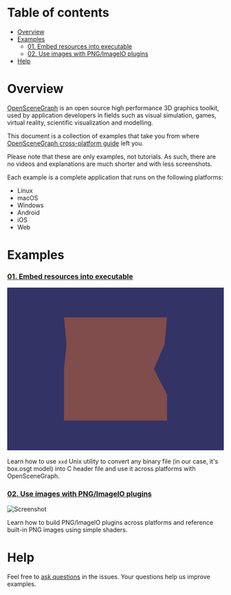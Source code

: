 # Table of contents

* [Overview](#overview)
* [Examples](#examples)
  * [01. Embed resources into executable](#examples-embed-resources)
  * [02. Use images with PNG/ImageIO plugins](#examples-images)
* [Help](#help)

<a name="overview"/>

# Overview

[OpenSceneGraph](http://openscenegraph.org) is an open source high performance
3D graphics toolkit, used by application developers in fields such as visual
simulation, games, virtual reality, scientific visualization and modelling.

This document is a collection of examples that take you from where
[OpenSceneGraph cross-platform guide][osgcpg] left you.

Please note that these are only examples, not tutorials. As such, there are no videos and
explanations are much shorter and with less screenshots.

Each example is a complete application that runs on the following platforms:

* Linux
* macOS
* Windows
* Android
* iOS
* Web

<a name="examples"/>

# Examples

<a name="examples-embed-resources"/>

### [01. Embed resources into executable](01.EmbedResource/README.md)

  ![Screenshot](01.EmbedResource/shot.png)

  Learn how to use `xxd` Unix utility to convert any binary file (in our case,
  it's box.osgt model) into
  C header file and use it across platforms with OpenSceneGraph.

<a name="examples-images"/>

### [02. Use images with PNG/ImageIO plugins](02.Images)

  ![Screenshot](02.Images/shot.png)

  Learn how to build PNG/ImageIO plugins across platforms and reference built-in
  PNG images using simple shaders.

<a name="help"/>

Help
====

Feel free to [ask questions][issues] in the issues. Your questions help us
improve examples.

[osgcpg]: https://github.com/OGStudio/openscenegraph-cross-platform-guide
[issues]: https://github.com/OGStudio/openscenegraph-cross-platform-examples/issues

